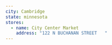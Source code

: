 ```yaml
---
city: Cambridge
state: minnesota
stores:
  - name: City Center Market
    address: "122 N BUCHANAN STREET   "
---
```

